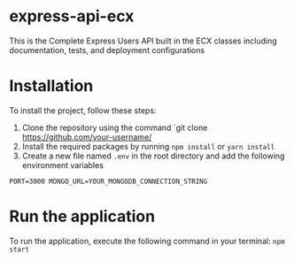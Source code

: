 # express-api-ecx

This is the Complete Express Users API built in the ECX classes including documentation, tests, and deployment configurations

# Installation
To install the project, follow these steps:
1. Clone the repository using the command `git clone https://github.com/your-username/
2. Install the required packages by running 
`npm install` 
or 
`yarn install`
3. Create a new file named `.env` in the root directory and add the following environment variables

`PORT=3000
MONGO_URL=YOUR_MONGODB_CONNECTION_STRING
`
# Run the application
To run the application, execute the following command in your terminal:
`npm start`


